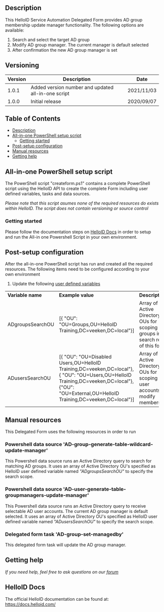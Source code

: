 <!-- Description -->
## Description
This HelloID Service Automation Delegated Form provides AD group membership update manager functionality. The following options are available:
 1. Search and select the target AD group
 3. Modify AD group manager. The current manager is default selected
 5. After confirmation the new AD group manager is set


## Versioning
| Version | Description | Date |
| - | - | - |
| 1.0.1   | Added version number and updated all-in-one script | 2021/11/03  |
| 1.0.0   | Initial release | 2020/09/07  |

<!-- TABLE OF CONTENTS -->
## Table of Contents
* [Description](#description)
* [All-in-one PowerShell setup script](#all-in-one-powershell-setup-script)
  * [Getting started](#getting-started)
* [Post-setup configuration](#post-setup-configuration)
* [Manual resources](#manual-resources)
* [Getting help](#getting-help)


## All-in-one PowerShell setup script
The PowerShell script "createform.ps1" contains a complete PowerShell script using the HelloID API to create the complete Form including user defined variables, tasks and data sources.

 _Please note that this script asumes none of the required resources do exists within HelloID. The script does not contain versioning or source control_


### Getting started
Please follow the documentation steps on [HelloID Docs](https://docs.helloid.com/hc/en-us/articles/360017556559-Service-automation-GitHub-resources) in order to setup and run the All-in one Powershell Script in your own environment.

 
## Post-setup configuration
After the all-in-one PowerShell script has run and created all the required resources. The following items need to be configured according to your own environment
 1. Update the following [user defined variables](https://docs.helloid.com/hc/en-us/articles/360014169933-How-to-Create-and-Manage-User-Defined-Variables)
<table>
  <tr><td><strong>Variable name</strong></td><td><strong>Example value</strong></td><td><strong>Description</strong></td></tr>
  <tr><td>ADgroupsSearchOU</td><td>[{ "OU": "OU=Groups,OU=HelloID Training,DC=veeken,DC=local"}]</td><td>Array of Active Directory OUs for scoping AD groups in the search result of this form</td></tr>
  <tr><td>ADusersSearchOU</td><td>[{ "OU": "OU=Disabled Users,OU=HelloID Training,DC=veeken,DC=local"},{ "OU": "OU=Users,OU=HelloID Training,DC=veeken,DC=local"},{"OU": "OU=External,OU=HelloID Training,DC=veeken,DC=local"}]</td><td>Array of Active Directory OUs for scoping AD user accounts to modify memberships</td></tr>
</table>

## Manual resources
This Delegated Form uses the following resources in order to run

### Powershell data source 'AD-group-generate-table-wildcard-update-manager'
This Powershell data source runs an Active Directory query to search for matching AD groups. It uses an array of Active Directory OU's specified as HelloID user defined variable named _"ADgroupsSearchOU"_ to specify the search scope.

### Powershell data source 'AD-user-generate-table-groupmanagers-update-manager'
This Powershell data source runs an Active Directory query to receive selectable AD user accounts. The current AD group manager is default selected. It uses an array of Active Directory OU's specified as HelloID user defined variable named _"ADusersSearchOU"_ to specify the search scope.

### Delegated form task 'AD-group-set-managedby'
This delegated form task will update the AD group manager.

## Getting help
_If you need help, feel free to ask questions on our [forum](https://forum.helloid.com/forum/helloid-connectors/service-automation/513-helloid-sa-active-directory-ad-group-update-manager)_

## HelloID Docs
The official HelloID documentation can be found at: https://docs.helloid.com/